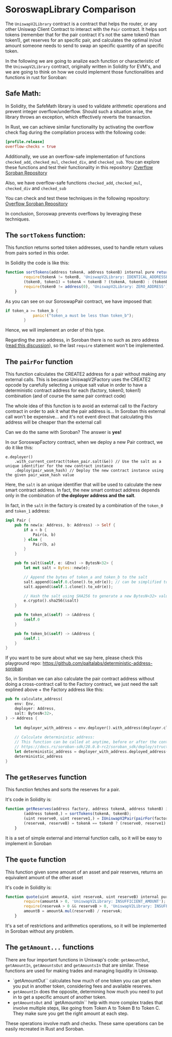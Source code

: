 # SoroswapLibrary Comparison

The `UniswapV2Library` contract is a contract that helps the router, or any other Uniswap Client Contract to interact with the `Pair` contract. It helps sort tokens (remember that for the pair contract it's not the same token0 than token1), get reserves for an specific pair, and calculates the optimal in/out amount someone needs to send to swap an specific quantity of an specific token.

In the following we are going to analize each function or characteristic of the `UniswapV2Library` contract, originally written in Solidity for EVM's, and we are going to think on how we could implement those functionalities and functions in rust for Soroban:

## Safe Math:

In Solidity, the SafeMath library is used to validate arithmetic operations and prevent integer overflow/underflow. Should such a situation arise, the library throws an exception, which effectively reverts the transaction.

In Rust, we can achieve similar functionality by activating the overflow check flag during the compilation process with the following code:

```toml
[profile.release]
overflow-checks = true

```

Additionally, we use an overflow-safe implementation of functions `checked_add`, `checked_mul`, `checked_div`, and `checked_sub`. You can explore these functions and test their functionality in this repository: [Overflow Soroban Repository](https://github.com/esteblock/overflow-soroban/)

Also, we have overflow-safe functions `checked_add`, `checked_mul`, `checked_div` and `checked_sub`

You can check and test these techniques in the following repository: [Overflow Soroban Repository](https://github.com/esteblock/overflow-soroban/)

In conclusion, Soroswap prevents overflows by leveraging these techniques.

## The `sortTokens` function:

This function returns sorted token addresses, used to handle return values from pairs sorted in this order.

In Solidity the code is like this:

```javascript
function sortTokens(address tokenA, address tokenB) internal pure returns (address token0, address token1) {
        require(tokenA != tokenB, 'UniswapV2Library: IDENTICAL_ADDRESSES');
        (token0, token1) = tokenA < tokenB ? (tokenA, tokenB) : (tokenB, tokenA);
        require(token0 != address(0), 'UniswapV2Library: ZERO_ADDRESS');
    }
```

As you can see on our SoroswapPair contract, we have imposed that:

```rust
if token_a >= token_b {
            panic!("token_a must be less than token_b");
        }
```

Hence, we will implement an order of this type.

Regarding the zero address, in Soroban there is no such as zero address ([read this discussion](https://discord.com/channels/897514728459468821/1077831317175144528/1077831317175144528)), so the last `require` statement won't be implemented.

## The `pairFor` function

This function calculates the CREATE2 address for a pair without making any external calls. This is because UniswapV2Factory uses the CREATE2 opcode by carefully selecting a unique salt value in order to have a deterministic contract address for each (factory, token0, token1) combination (and of course the same pair contract code)

The whole idea of this function is to avoid an external call to the Factory contract in order to ask it what the pair address is... In Soroban this external call won't be expensive... and it's not event direct that calculating this address will be cheaper than the external call

Can we do the same with Soroban? The answer is **yes!**

In our SoroswapFactory contract, when we deploy a new Pair contract, we do it like this:

```
e.deployer()
    .with_current_contract(token_pair.salt(&e)) // Use the salt as a unique identifier for the new contract instance
    .deploy(pair_wasm_hash) // Deploy the new contract instance using the given pair_wasm_hash value
```

Here, the `salt` is an unique identifier that will be used to calculate the new smart contract address. In fact, the new smart contract address depends only in the combination of **the deployer address and the salt**.

In fact, in the `salt` in the factory is created by a combination of the `token_0` and `token_1` address:

```rust
impl Pair {
    pub fn new(a: Address, b: Address) -> Self {
        if a < b {
            Pair(a, b)
        } else {
            Pair(b, a)
        }
    }

    pub fn salt(&self, e: &Env) -> BytesN<32> {
        let mut salt = Bytes::new(e);

        // Append the bytes of token_a and token_b to the salt
        salt.append(&self.0.clone().to_xdr(e)); // can be simplified to salt.append(&self.clone().to_xdr(e)); but changes the hash
        salt.append(&self.1.clone().to_xdr(e));

        // Hash the salt using SHA256 to generate a new BytesN<32> value
        e.crypto().sha256(&salt)
    }

    pub fn token_a(&self) -> &Address {
        &self.0
    }

    pub fn token_b(&self) -> &Address {
        &self.1
    }
}
```

If you want to be sure about what we say here, please check this playground repo: https://github.com/paltalabs/deterministic-address-soroban

So, in Soroban we can also calculate the pair contract address without doing a cross-contract call to the Factory contract, we just need the salt explined above + the Factory address like this:

```rust
pub fn calculate_address(
    env: Env, 
    deployer: Address,
    salt: BytesN<32>,
) -> Address {
   
    let deployer_with_address = env.deployer().with_address(deployer.clone(), salt);
    
    // Calculate deterministic address:
    // This function can be called at anytime, before or after the contract is deployed, because contract addresses are deterministic.
    // https://docs.rs/soroban-sdk/20.0.0-rc2/soroban_sdk/deploy/struct.DeployerWithAddress.html#method.deployed_address
    let deterministic_address = deployer_with_address.deployed_address();
    deterministic_address
}
```

## The `getReserves` function

This function fetches and sorts the reserves for a pair.

It's code in Solidity is:

```javascript
function getReserves(address factory, address tokenA, address tokenB) internal view returns (uint reserveA, uint reserveB) {
        (address token0,) = sortTokens(tokenA, tokenB);
        (uint reserve0, uint reserve1,) = IUniswapV2Pair(pairFor(factory, tokenA, tokenB)).getReserves();
        (reserveA, reserveB) = tokenA == token0 ? (reserve0, reserve1) : (reserve1, reserve0);
    }
```

It is a set of simple external and internal function calls, so it will be easy to implement in Soroban

## The `quote` function

This function given some amount of an asset and pair reserves, returns an equivalent amount of the other asset

It's code in Solidity is:

```javascript
function quote(uint amountA, uint reserveA, uint reserveB) internal pure returns (uint amountB) {
        require(amountA > 0, 'UniswapV2Library: INSUFFICIENT_AMOUNT');
        require(reserveA > 0 && reserveB > 0, 'UniswapV2Library: INSUFFICIENT_LIQUIDITY');
        amountB = amountA.mul(reserveB) / reserveA;
    }
```

It's a set of restrictions and arithmetics operations, so it will be implemented in Soroban without any problem.

## The `getAmount...` functions

There are four important functions in Uniswap's code: `getAmountOut`, `getAmountIn`, `getAmountsOut` and `getAmountsIn` that are similar. These functions are used for making trades and managing liquidity in Uniswap.

* \`getAmountOut\`\` calculates how much of one token you can get when you put in another token, considering fees and available reserves.
* `getAmountIn` does the opposite, determining how much you need to put in to get a specific amount of another token.
* `getAmountsOut` and \`getAmountsIn\`\` help with more complex trades that involve multiple steps, like going from Token A to Token B to Token C. They make sure you get the right amount at each step.

These operations involve math and checks. These same operations can be easily recreated in Rust and Soroban.
